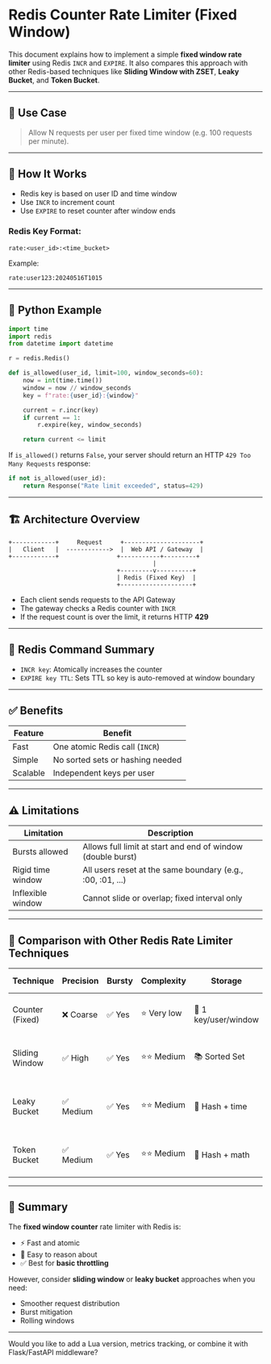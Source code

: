 
# Redis Counter Rate Limiter (Fixed Window)

This document explains how to implement a simple **fixed window rate limiter** using Redis `INCR` and `EXPIRE`. It also compares this approach with other Redis-based techniques like **Sliding Window with ZSET**, **Leaky Bucket**, and **Token Bucket**.

---

## 🎯 Use Case

> Allow N requests per user per fixed time window (e.g. 100 requests per minute).

---

## 🧱 How It Works

- Redis key is based on user ID and time window
- Use `INCR` to increment count
- Use `EXPIRE` to reset counter after window ends

### Redis Key Format:
```
rate:<user_id>:<time_bucket>
```
Example:
```
rate:user123:20240516T1015
```

---

## 🧪 Python Example

```python
import time
import redis
from datetime import datetime

r = redis.Redis()

def is_allowed(user_id, limit=100, window_seconds=60):
    now = int(time.time())
    window = now // window_seconds
    key = f"rate:{user_id}:{window}"

    current = r.incr(key)
    if current == 1:
        r.expire(key, window_seconds)

    return current <= limit
```

If `is_allowed()` returns `False`, your server should return an HTTP `429 Too Many Requests` response:

```python
if not is_allowed(user_id):
    return Response("Rate limit exceeded", status=429)
```

---

## 🏗️ Architecture Overview

```
+------------+     Request     +---------------------+
|   Client   |  ------------>  |  Web API / Gateway  |
+------------+                +-----------+---------+
                                        |
                              +---------v----------+
                              | Redis (Fixed Key)  |
                              +--------------------+
```

- Each client sends requests to the API Gateway
- The gateway checks a Redis counter with `INCR`
- If the request count is over the limit, it returns HTTP **429**

---

## 🔄 Redis Command Summary

- `INCR key`: Atomically increases the counter
- `EXPIRE key TTL`: Sets TTL so key is auto-removed at window boundary

---

## ✅ Benefits

| Feature         | Benefit                          |
|----------------|----------------------------------|
| Fast           | One atomic Redis call (`INCR`)   |
| Simple         | No sorted sets or hashing needed |
| Scalable       | Independent keys per user        |

---

## ⚠️ Limitations

| Limitation        | Description                                                     |
|-------------------|-----------------------------------------------------------------|
| Bursts allowed    | Allows full limit at start and end of window (double burst)     |
| Rigid time window | All users reset at the same boundary (e.g., :00, :01, ...)      |
| Inflexible window | Cannot slide or overlap; fixed interval only                    |

---

## 🧠 Comparison with Other Redis Rate Limiter Techniques

| Technique        | Precision       | Bursty | Complexity | Storage    | Use Case                            |
|------------------|----------------|--------|------------|------------|-------------------------------------|
| Counter (Fixed)  | ❌ Coarse       | ✅ Yes  | ⭐ Very low | 🔑 1 key/user/window | Simple APIs, coarse limits         |
| Sliding Window   | ✅ High         | ✅ Yes  | ⭐⭐ Medium | 📚 Sorted Set        | Fine-grained, rolling limits       |
| Leaky Bucket     | ✅ Medium       | ✅ Yes  | ⭐⭐ Medium | 🧩 Hash + time        | Smooth flow control, bursty APIs   |
| Token Bucket     | ✅ Medium       | ✅ Yes  | ⭐⭐ Medium | 🧩 Hash + math        | Credit-based, refillable access    |

---

## 📌 Summary

The **fixed window counter** rate limiter with Redis is:
- ⚡ Fast and atomic
- 🧠 Easy to reason about
- ✅ Best for **basic throttling**

However, consider **sliding window** or **leaky bucket** approaches when you need:
- Smoother request distribution
- Burst mitigation
- Rolling windows

---

Would you like to add a Lua version, metrics tracking, or combine it with Flask/FastAPI middleware?
